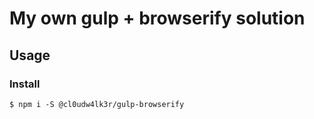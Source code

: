 # My own gulp + browserify solution
## Usage
### Install
```
$ npm i -S @cl0udw4lk3r/gulp-browserify
```

